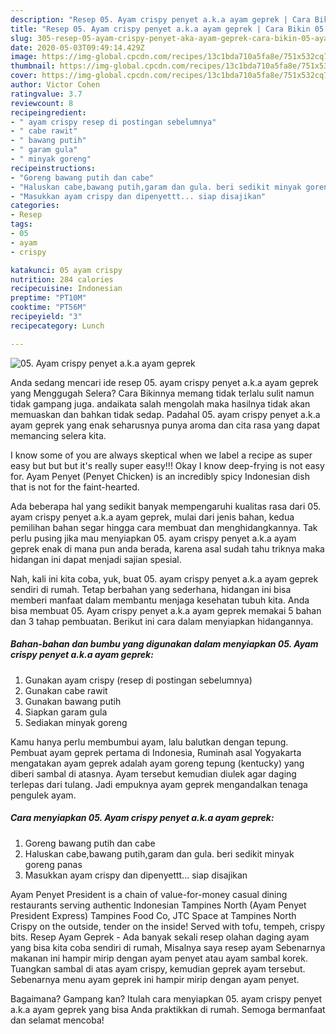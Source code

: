 ```yaml
---
description: "Resep 05. Ayam crispy penyet a.k.a ayam geprek | Cara Bikin 05. Ayam crispy penyet a.k.a ayam geprek Yang Lezat Sekali"
title: "Resep 05. Ayam crispy penyet a.k.a ayam geprek | Cara Bikin 05. Ayam crispy penyet a.k.a ayam geprek Yang Lezat Sekali"
slug: 305-resep-05-ayam-crispy-penyet-aka-ayam-geprek-cara-bikin-05-ayam-crispy-penyet-aka-ayam-geprek-yang-lezat-sekali
date: 2020-05-03T09:49:14.429Z
image: https://img-global.cpcdn.com/recipes/13c1bda710a5fa8e/751x532cq70/05-ayam-crispy-penyet-aka-ayam-geprek-foto-resep-utama.jpg
thumbnail: https://img-global.cpcdn.com/recipes/13c1bda710a5fa8e/751x532cq70/05-ayam-crispy-penyet-aka-ayam-geprek-foto-resep-utama.jpg
cover: https://img-global.cpcdn.com/recipes/13c1bda710a5fa8e/751x532cq70/05-ayam-crispy-penyet-aka-ayam-geprek-foto-resep-utama.jpg
author: Victor Cohen
ratingvalue: 3.7
reviewcount: 8
recipeingredient:
- " ayam crispy resep di postingan sebelumnya"
- " cabe rawit"
- " bawang putih"
- " garam gula"
- " minyak goreng"
recipeinstructions:
- "Goreng bawang putih dan cabe"
- "Haluskan cabe,bawang putih,garam dan gula. beri sedikit minyak goreng panas"
- "Masukkan ayam crispy dan dipenyettt... siap disajikan"
categories:
- Resep
tags:
- 05
- ayam
- crispy

katakunci: 05 ayam crispy 
nutrition: 284 calories
recipecuisine: Indonesian
preptime: "PT10M"
cooktime: "PT56M"
recipeyield: "3"
recipecategory: Lunch

---
```



![05. Ayam crispy penyet a.k.a ayam geprek](https://img-global.cpcdn.com/recipes/13c1bda710a5fa8e/751x532cq70/05-ayam-crispy-penyet-aka-ayam-geprek-foto-resep-utama.jpg)

Anda sedang mencari ide resep 05. ayam crispy penyet a.k.a ayam geprek yang Menggugah Selera? Cara Bikinnya memang tidak terlalu sulit namun tidak gampang juga. andaikata salah mengolah maka hasilnya tidak akan memuaskan dan bahkan tidak sedap. Padahal 05. ayam crispy penyet a.k.a ayam geprek yang enak seharusnya punya aroma dan cita rasa yang dapat memancing selera kita.

I know some of you are always skeptical when we label a recipe as super easy but but but it&#39;s really super easy!!! Okay I know deep-frying is not easy for. Ayam Penyet (Penyet Chicken) is an incredibly spicy Indonesian dish that is not for the faint-hearted.

Ada beberapa hal yang sedikit banyak mempengaruhi kualitas rasa dari 05. ayam crispy penyet a.k.a ayam geprek, mulai dari jenis bahan, kedua pemilihan bahan segar hingga cara membuat dan menghidangkannya. Tak perlu pusing jika mau menyiapkan 05. ayam crispy penyet a.k.a ayam geprek enak di mana pun anda berada, karena asal sudah tahu triknya maka hidangan ini dapat menjadi sajian spesial.


Nah, kali ini kita coba, yuk, buat 05. ayam crispy penyet a.k.a ayam geprek sendiri di rumah. Tetap berbahan yang sederhana, hidangan ini bisa memberi manfaat dalam membantu menjaga kesehatan tubuh kita. Anda bisa membuat 05. Ayam crispy penyet a.k.a ayam geprek memakai 5 bahan dan 3 tahap pembuatan. Berikut ini cara dalam menyiapkan hidangannya.

<!--inarticleads1-->

##### Bahan-bahan dan bumbu yang digunakan dalam menyiapkan 05. Ayam crispy penyet a.k.a ayam geprek:

1. Gunakan  ayam crispy (resep di postingan sebelumnya)
1. Gunakan  cabe rawit
1. Gunakan  bawang putih
1. Siapkan  garam gula
1. Sediakan  minyak goreng


Kamu hanya perlu membumbui ayam, lalu balutkan dengan tepung. Pembuat ayam geprek pertama di Indonesia, Ruminah asal Yogyakarta mengatakan ayam geprek adalah ayam goreng tepung (kentucky) yang diberi sambal di atasnya. Ayam tersebut kemudian diulek agar daging terlepas dari tulang. Jadi empuknya ayam geprek mengandalkan tenaga pengulek ayam. 

<!--inarticleads2-->

##### Cara menyiapkan 05. Ayam crispy penyet a.k.a ayam geprek:

1. Goreng bawang putih dan cabe
1. Haluskan cabe,bawang putih,garam dan gula. beri sedikit minyak goreng panas
1. Masukkan ayam crispy dan dipenyettt... siap disajikan


Ayam Penyet President is a chain of value-for-money casual dining restaurants serving authentic Indonesian Tampines North (Ayam Penyet President Express) Tampines Food Co, JTC Space at Tampines North Crispy on the outside, tender on the inside! Served with tofu, tempeh, crispy bits. Resep Ayam Geprek - Ada banyak sekali resep olahan daging ayam yang bisa kita coba sendiri di rumah, Misalnya saya resep ayam Sebenarnya makanan ini hampir mirip dengan ayam penyet atau ayam sambal korek. Tuangkan sambal di atas ayam crispy, kemudian geprek ayam tersebut. Sebenarnya menu ayam geprek ini hampir mirip dengan ayam penyet. 

Bagaimana? Gampang kan? Itulah cara menyiapkan 05. ayam crispy penyet a.k.a ayam geprek yang bisa Anda praktikkan di rumah. Semoga bermanfaat dan selamat mencoba!

